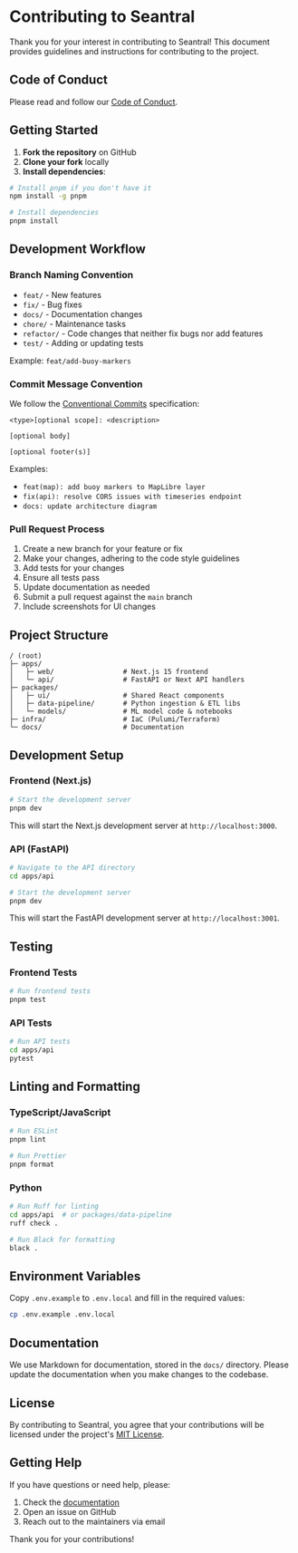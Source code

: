 # Contributing to Seantral

Thank you for your interest in contributing to Seantral! This document provides guidelines and instructions for contributing to the project.

## Code of Conduct

Please read and follow our [Code of Conduct](./CODE_OF_CONDUCT.md).

## Getting Started

1. **Fork the repository** on GitHub
2. **Clone your fork** locally
3. **Install dependencies**:

```bash
# Install pnpm if you don't have it
npm install -g pnpm

# Install dependencies
pnpm install
```

## Development Workflow

### Branch Naming Convention

- `feat/` - New features
- `fix/` - Bug fixes
- `docs/` - Documentation changes
- `chore/` - Maintenance tasks
- `refactor/` - Code changes that neither fix bugs nor add features
- `test/` - Adding or updating tests

Example: `feat/add-buoy-markers`

### Commit Message Convention

We follow the [Conventional Commits](https://www.conventionalcommits.org/) specification:

```
<type>[optional scope]: <description>

[optional body]

[optional footer(s)]
```

Examples:
- `feat(map): add buoy markers to MapLibre layer`
- `fix(api): resolve CORS issues with timeseries endpoint`
- `docs: update architecture diagram`

### Pull Request Process

1. Create a new branch for your feature or fix
2. Make your changes, adhering to the code style guidelines
3. Add tests for your changes
4. Ensure all tests pass
5. Update documentation as needed
6. Submit a pull request against the `main` branch
7. Include screenshots for UI changes

## Project Structure

```
/ (root)
├─ apps/
│   ├─ web/                 # Next.js 15 frontend
│   └─ api/                 # FastAPI or Next API handlers
├─ packages/
│   ├─ ui/                  # Shared React components
│   ├─ data-pipeline/       # Python ingestion & ETL libs
│   └─ models/              # ML model code & notebooks
├─ infra/                   # IaC (Pulumi/Terraform)
└─ docs/                    # Documentation
```

## Development Setup

### Frontend (Next.js)

```bash
# Start the development server
pnpm dev
```

This will start the Next.js development server at `http://localhost:3000`.

### API (FastAPI)

```bash
# Navigate to the API directory
cd apps/api

# Start the development server
pnpm dev
```

This will start the FastAPI development server at `http://localhost:3001`.

## Testing

### Frontend Tests

```bash
# Run frontend tests
pnpm test
```

### API Tests

```bash
# Run API tests
cd apps/api
pytest
```

## Linting and Formatting

### TypeScript/JavaScript

```bash
# Run ESLint
pnpm lint

# Run Prettier
pnpm format
```

### Python

```bash
# Run Ruff for linting
cd apps/api  # or packages/data-pipeline
ruff check .

# Run Black for formatting
black .
```

## Environment Variables

Copy `.env.example` to `.env.local` and fill in the required values:

```bash
cp .env.example .env.local
```

## Documentation

We use Markdown for documentation, stored in the `docs/` directory. Please update the documentation when you make changes to the codebase.

## License

By contributing to Seantral, you agree that your contributions will be licensed under the project's [MIT License](../LICENSE).

## Getting Help

If you have questions or need help, please:

1. Check the [documentation](./README.md)
2. Open an issue on GitHub
3. Reach out to the maintainers via email

Thank you for your contributions! 